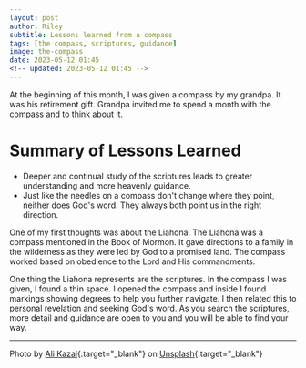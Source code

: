 ```yaml
---
layout: post
author: Riley
subtitle: Lessons learned from a compass
tags: [the compass, scriptures, guidance]
image: the-compass
date: 2023-05-12 01:45
<!-- updated: 2023-05-12 01:45 -->
---
```

At the beginning of this month, I was given a compass by my grandpa. It was his retirement gift. Grandpa invited me to spend a month with the compass and to think about it.

<!-- Bullet list of all the things I've learned: -->
# Summary of Lessons Learned

- Deeper and continual study of the scriptures leads to greater understanding and more heavenly guidance.
- Just like the needles on a compass don't change where they point, neither does God's word. They always both point us in the right direction.

One of my first thoughts was about the Liahona. The Liahona was a compass mentioned in the Book of Mormon. It gave directions to a family in the wilderness as they were led by God to a promised land. The compass worked based on obedience to the Lord and His commandments.

One thing the Liahona represents are the scriptures. In the compass I was given, I found a thin space. I opened the compass and inside I found markings showing degrees to help you further navigate. I then related this to personal revelation and seeking God's word. As you search the scriptures, more detail and guidance are open to you and you will be able to find your way.

* * *

Photo by [Ali Kazal](https://unsplash.com/@lureofadventure?utm_source=unsplash&utm_medium=referral&utm_content=creditCopyText){:target="_blank"} on [Unsplash](https://unsplash.com/photos/UU69D-_nwPI?utm_source=unsplash&utm_medium=referral&utm_content=creditCopyText){:target="_blank"}
